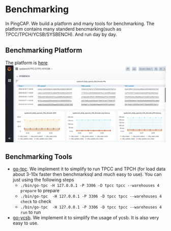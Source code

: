 # Benchmarking
In PingCAP. We build a platform and many tools for benchmarking. The platform contains many standerd bencmarking(such as TPCC/TPCH/YCSB/SYSBENCH). And run day by day.

## Benchmarking Platform
The platform is [here](http://perf.pingcap.com)
![Benchmark](./static/benchmark_overview.png )

## Benchmarking Tools
- [go-tpc](https://github.com/pingcap/go-tpc). We implement it to simplify to run TPCC and TPCH (for load data about 3-10x faster then benchmarksql and much easy to use). You can just using the following steps
    - `./bin/go-tpc -H 127.0.0.1 -P 3306 -D tpcc tpcc --warehouses 4 prepare` to prepare
    - `./bin/go-tpc  -H 127.0.0.1 -P 3306 -D tpcc tpcc --warehouses 4 check` to check
    - `./bin/go-tpc  -H 127.0.0.1 -P 3306 -D tpcc tpcc --warehouses 4 run` to run
- [go-ycsb](https://github.com/pingcap/go-ycsb). We implement it to simplify the usage of ycsb. It is also very easy to use.
